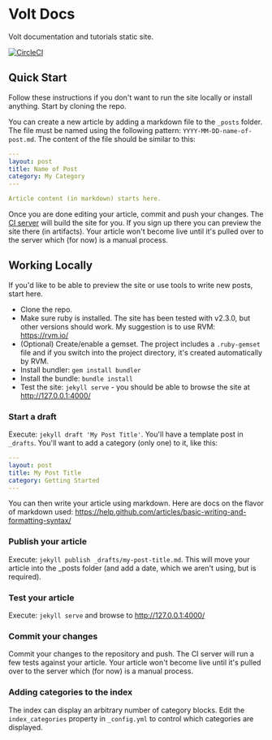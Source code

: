 # Volt Docs

Volt documentation and tutorials static site.

[![CircleCI](https://circleci.com/gh/arsmentis/volt-docs.svg?style=svg&circle-token=c9e9916c3e352851685479cfc90c2bfdb712688f)](https://circleci.com/gh/arsmentis/volt-docs)

## Quick Start

Follow these instructions if you don't want to run the site locally or install anything. Start by cloning the repo.

You can create a new article by adding a markdown file to the `_posts` folder. The file must be named using the following pattern: `YYYY-MM-DD-name-of-post.md`. The content of the file should be similar to this:

```yaml
---
layout: post
title: Name of Post
category: My Category
---

Article content (in markdown) starts here.
```

Once you are done editing your article, commit and push your changes. The [CI server](https://circleci.com/) will build the site for you. If you sign up there you can preview the site there (in artifacts). Your article won't become live until it's pulled over to the server which (for now) is a manual process.

## Working Locally

If you'd like to be able to preview the site or use tools to write new posts, start here.

* Clone the repo.
* Make sure ruby is installed. The site has been tested with v2.3.0, but other versions should work. My suggestion is to use RVM: https://rvm.io/
* (Optional) Create/enable a gemset. The project includes a `.ruby-gemset` file and if you switch into the project directory, it's created automatically by RVM.
* Install bundler: `gem install bundler`
* Install the bundle: `bundle install`
* Test the site: `jekyll serve` - you should be able to browse the site at http://127.0.0.1:4000/

### Start a draft

Execute: `jekyll draft 'My Post Title'`. You'll have a template post in `_drafts`. You'll want to add a category (only one) to it, like this:

```yaml
---
layout: post
title: My Post Title
category: Getting Started
---
```

You can then write your article using markdown. Here are docs on the flavor of markdown used: https://help.github.com/articles/basic-writing-and-formatting-syntax/

### Publish your article

Execute: `jekyll publish _drafts/my-post-title.md`. This will move your article into the _posts folder (and add a date, which we aren't using, but is required).

### Test your article

Execute: `jekyll serve` and browse to http://127.0.0.1:4000/

### Commit your changes

Commit your changes to the repository and push. The CI server will run a few tests against your article. Your article won't become live until it's pulled over to the server which (for now) is a manual process.

### Adding categories to the index

The index can display an arbitrary number of category blocks. Edit the `index_categories` property in `_config.yml` to control which categories are displayed.
